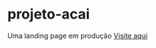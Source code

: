 # projeto-acai
 Uma landing page em produção
 <a href="https://pablopbs.github.io/projeto-acai/">Visite aqui</a>
